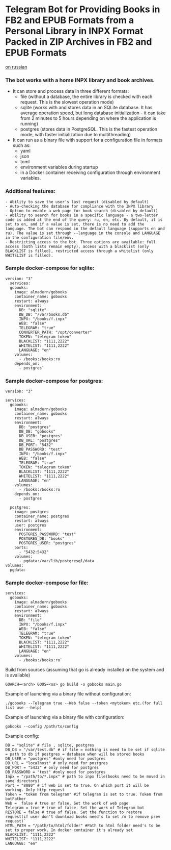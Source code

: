 <h1>
Telegram Bot for Providing Books in FB2 and EPUB Formats from a Personal Library in INPX Format Packed in ZIP Archives in FB2 and EPUB Formats
</h1>

[on russian](https://github.com/almadern/gobooks/blob/main/README_rus.md)

### The bot works with a home INPX library and book archives.
- It can store and process data in three different formats:
    - file (without a database, the entire library is checked with each request. This is the slowest operation mode)
    - sqlite (works with and stores data in an SQLite database. It has average operation speed, but long database initialization - it can take from 2 minutes to 5 hours depending on where the application is running)
    - postgres (stores data in PostgreSQL. This is the fastest operation mode, with faster initialization due to multithreading)
- It can run as a binary file with support for a configuration file in formats such as:
    - yaml
    - json
    - toml
    - environment variables during startup
    - in a Docker container receiving configuration through environment variables.

### Additional features:
    - Ability to save the user's last request (disabled by default)
    - Auto-checking the database for compliance with the INPX library
    - Option to enable a web page for book search (disabled by default)
    - Ability to search for books in a specific language - a two-letter code is added at the end of the query: ru, en, etc. By default, it is set to en, and if a value is set, there is no need to add the language. The bot can respond in the default language (supports en and ru). The value is set through --language in the console and LANGUAGE in the configuration file/env.
    - Restricting access to the bot. Three options are available: full access (both lists remain empty), access with a blacklist (only BLACKLIST is filled), restricted access through a whitelist (only WHITELIST is filled).

### Sample docker-compose for sqlite:
``` 
version: "3"
  services:
  gobooks:
    image: almadern/gobooks
    container_name: gobooks
    restart: always
    environment:
      DB: "sqlite"
      DB_DB: "/var/books.db"
      INPX: "/books/f.inpx"
      WEB: "false"
      TELEGRAM: "true"
      CONVERTER_PATH: "/opt/converter"
      TOKEN: "telegram token"
      BLACKLIST: "1111,2222"
      WHITELIST: "1111,2222"
      LANGUAGE: "en"
    volumes:
      - /books:/books:ro
    depends_on:
      - postgres`
```
### Sample docker-compose for postgres:
```
version: "3"
  
services:
  gobooks:
    image: almadern/gobooks
    container_name: gobooks
    restart: always
    environment:
      DB: "postgres"
      DB_DB: "gobooks"
      DB_USER: "postgres"
      DB_URL: "postgres"
      DB_PORT: "5432"
      DB_PASSWORD: "test"
      INPX: "/books/f.inpx"
      WEB: "false"
      TELEGRAM: "true"
      TOKEN: "telegram token"
      BLACKLIST: "1111,2222"
      WHITELIST: "1111,2222"
      LANGUAGE: "en"
    volumes:
      - /books:/books:ro
    depends_on:
      - postgres

  postgres:
    image: postgres
    container_name: postgres
    restart: always
    user: postgres
    environment:
      POSTGRES_PASSWORD: "test"
      POSTGRES_DB: "books"
      POSTGRES_USER: "postgres"
    ports:
      - "5432:5432"
    volumes:
      - pgdata:/var/lib/postgresql/data
volumes:
  pgdata:
```
### Sample docker-compose for file:
```
services:
  gobooks:
    image: almadern/gobooks 
    container_name: gobooks
    restart: always
    environment:
      DB: "file"
      INPX: "/books/f.inpx"
      WEB: "false"
      TELEGRAM: "true"
      TOKEN: "telegram token"
      BLACKLIST: "1111,2222"
      WHITELIST: "1111,2222"
      LANGUAGE: "en"
    volumes:
      - /books:/books:ro`
```
Build from sources (assuming that go is already installed on the system and is available)
```
GOARCH=<arch> GOOS=<os> go build -o gobooks main.go
```
Example of launching via a binary file without configuration:
```
./gobooks --Telegram true --Web false --token <mytoken> etc.(for full list use --help)
```
Example of launching via a binary file with configuration:
```
gobooks --config /path/to/config
```
Example config:
```
DB = "sqlite" # file , sqlite, postgres
DB_DB = "/var/test.db" # if file = nothing is need to be set if sqlite = path to db if postgres = database when will be stored books
DB_USER = "postgres" #only need for postgres
DB_URL = "localhost" # only need for postgres
DB_PORT = "5432" # only need for postgres
DB_PASSWORD = "test" #only need for postgres
Inpx = "/path/to/*.inpx" # path to inpx file(books need to be moved in same directory)
Port = "8080" # if web is set to true. On which port it will be working. Only http request
Token = "token from telegram" #if telegram is set to true. Token from botFather
Web =  false # true or false. Set the work of web page
Telegram = true # true of false. Set the work of Telegram bot
RESTORE = false # true of false. Set the function to restore request(if user don't download books need's to set /n to remove prev request)`
HTML_PATH = "/path/to/html/folder" #Path to html folder need's to be set to proper work. In docker container it's already set
BLACKLIST: "1111,2222"
WHITELIST: "1111,2222"
LANGUAGE: "en"
```
